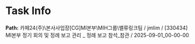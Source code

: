 # Task Info

**Path:** 카페24(주)\본사사업장\[CG]MI본부\MIH그룹\밸류링크팀 / jmlim / [330434] MI본부 정기 회의 및 정례 보고 관리 _ 정례 보고 참석_참관 / 2025-09-01_00-00-00

